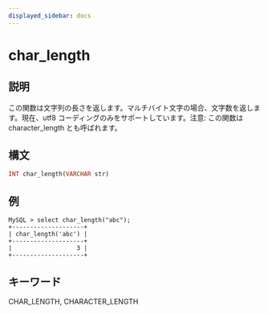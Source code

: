 ```yaml
---
displayed_sidebar: docs
---
```


# char_length

## 説明

この関数は文字列の長さを返します。マルチバイト文字の場合、文字数を返します。現在、utf8 コーディングのみをサポートしています。注意: この関数は character_length とも呼ばれます。

## 構文

```Haskell
INT char_length(VARCHAR str)
```

## 例

```Plain Text
MySQL > select char_length("abc");
+--------------------+
| char_length('abc') |
+--------------------+
|                  3 |
+--------------------+
```

## キーワード

CHAR_LENGTH, CHARACTER_LENGTH